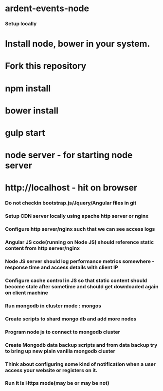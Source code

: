 # ardent-events-node

### Setup locally

# Install node, bower in your system.
# Fork this repository
# npm install
# bower install
# gulp start
# node server - for starting node server
# http://localhost - hit on browser




### Do not checkin bootstrap.js/Jquery/Angular files in git

### Setup CDN server locally using apache http server or nginx

### Configure http server/nginx such that we can see access logs
 
### Angular JS code(running on Node JS) should reference static content from  http server/nginx

### Node JS server should log performance metrics somewhere - response time and access details with client IP

### Configure cache control in JS so that static content should become stale after sometime and should get downloaded again on client machine
 
### Run mongodb in cluster mode : mongos
 
### Create scripts to shard mongo db and add more nodes

### Program node js to connect to mongodb cluster

### Create Mongodb data backup scripts and from data backup try to bring up new plain vanilla mongodb cluster 

### Think about configuring some kind of notification when a user access your website or registers on it.

### Run it is Https mode(may be or may be not)




